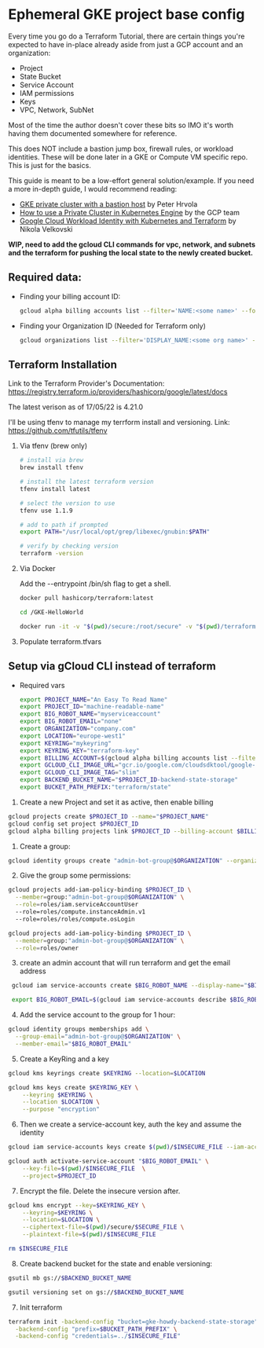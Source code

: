 # Ephemeral GKE project base config

Every time you go do a Terraform Tutorial, there are certain things you're expected to have in-place already aside from just a GCP account and an organization:

- Project
- State Bucket
- Service Account
- IAM permissions
- Keys
- VPC, Network, SubNet

Most of the time the author doesn't cover these bits so IMO it's worth having them documented somewhere for reference.

This does NOT include a bastion jump box, firewall rules, or workload identities. These will be done later in a GKE or Compute VM specific repo. This is just for the basics.

This guide is meant to be a low-effort general solution/example.
If you need a more in-depth guide, I would recommend reading:

- [GKE private cluster with a bastion host](https://medium.com/google-cloud/gke-private-cluster-with-a-bastion-host-5480b44793a7) by Peter Hrvola
- [How to use a Private Cluster in Kubernetes Engine](https://github.com/GoogleCloudPlatform/gke-private-cluster-demo) by the GCP team
- [Google Cloud Workload Identity with Kubernetes and Terraform](https://www.cobalt.io/blog/google-cloud-workload-identity-with-kubernetes-and-terraform) by Nikola Velkovski


**WIP, need to add the gcloud CLI commands for vpc, network, and subnets and the terraform for pushing the local state to the newly created bucket.**


## Required data:

- Finding your billing account ID:

  ```bash
  gcloud alpha billing accounts list --filter='NAME:<some name>' --format='value(ACCOUNT_ID)'
  ```

- Finding your Organization ID (Needed for Terraform only)
  
  ```bash
  gcloud organizations list --filter='DISPLAY_NAME:<some org name>' --format='value(ID)'
  ```

## Terraform Installation

Link to the Terraform Provider's Documentation: https://registry.terraform.io/providers/hashicorp/google/latest/docs

The latest verison as of 17/05/22 is 4.21.0

I'll be using tfenv to manage my terrform install and versioning. Link: https://github.com/tfutils/tfenv

1. Via tfenv (brew only)

    ```bash
    # install via brew
    brew install tfenv

    # install the latest terraform version
    tfenv install latest

    # select the version to use 
    tfenv use 1.1.9

    # add to path if prompted
    export PATH="/usr/local/opt/grep/libexec/gnubin:$PATH"

    # verify by checking version
    terraform -version
    ```

2. Via Docker

    Add the --entrypoint /bin/sh flag to get a shell.

    ```bash
    docker pull hashicorp/terraform:latest

    cd /GKE-HelloWorld

    docker run -it -v "$(pwd)/secure:/root/secure" -v "$(pwd)/terraform:/root/terraform" --workdir "/root/terraform" hashicorp/terraform:latest init
    ```

3. Populate terraform.tfvars

## Setup via gCloud CLI instead of terraform

- Required vars

  ```bash
  export PROJECT_NAME="An Easy To Read Name"
  export PROJECT_ID="machine-readable-name"
  export BIG_ROBOT_NAME="myserviceaccount"
  export BIG_ROBOT_EMAIL="none"
  export ORGANIZATION="company.com"
  export LOCATION="europe-west1"
  export KEYRING="mykeyring"
  export KEYRING_KEY="terraform-key"
  export BILLING_ACCOUNT=$(gcloud alpha billing accounts list --filter='NAME:<some name>' --format='value(ACCOUNT_ID)')
  export GCLOUD_CLI_IMAGE_URL="gcr.io/google.com/cloudsdktool/google-cloud-cli"
  export GCLOUD_CLI_IMAGE_TAG="slim"
  export BACKEND_BUCKET_NAME="$PROJECT_ID-backend-state-storage"
  export BUCKET_PATH_PREFIX:"terraform/state"
  ```

1. Create a new Project and set it as active, then enable billing

```bash
gcloud projects create $PROJECT_ID --name="$PROJECT_NAME"
gcloud config set project $PROJECT_ID
gcloud alpha billing projects link $PROJECT_ID --billing-account $BILLING_ACCOUNT
```

1. Create a group:

```bash
gcloud identity groups create "admin-bot-group@$ORGANIZATION" --organization=$ORGANIZATION --display-name="top-level bot group" --description="Admin level access robots"

```

2. Give the group some permissions:

```bash
gcloud projects add-iam-policy-binding $PROJECT_ID \
  --member=group:"admin-bot-group@$ORGANIZATION" \
  --role=roles/iam.serviceAccountUser
  --role=roles/compute.instanceAdmin.v1
  --role=roles/roles/compute.osLogin

gcloud projects add-iam-policy-binding $PROJECT_ID \
  --member=group:"admin-bot-group@$ORGANIZATION" \
  --role=roles/owner
```

3. create an admin account that will run terraform and get the email address

```bash
 gcloud iam service-accounts create $BIG_ROBOT_NAME --display-name="$BIG_ROBOT_NAME" 

 export BIG_ROBOT_EMAIL=$(gcloud iam service-accounts describe $BIG_ROBOT_NAME@$PROJECT_ID.iam.gserviceaccount.com --format='value(email)')
```

4. Add the service account to the group for 1 hour:

```bash
gcloud identity groups memberships add \
  --group-email="admin-bot-group@$ORGANIZATION" \
  --member-email="$BIG_ROBOT_EMAIL"
```

5. Create a KeyRing and a key

```bash
gcloud kms keyrings create $KEYRING --location=$LOCATION

gcloud kms keys create $KEYRING_KEY \
    --keyring $KEYRING \
    --location $LOCATION \
    --purpose "encryption"
```

6. Then we create a service-account key, auth the key and assume the identity

```bash
gcloud iam service-accounts keys create $(pwd)/$INSECURE_FILE --iam-account="$BIG_ROBOT_EMAIL"

gcloud auth activate-service-account "$BIG_ROBOT_EMAIL" \
    --key-file=$(pwd)/$INSECURE_FILE  \
    --project=$PROJECT_ID
```

7. Encrypt the file. Delete the insecure version after.

```bash
gcloud kms encrypt --key=$KEYRING_KEY \
    --keyring=$KEYRING \
    --location=$LOCATION \
    --ciphertext-file=$(pwd)/secure/$SECURE_FILE \
    --plaintext-file=$(pwd)/$INSECURE_FILE

rm $INSECURE_FILE
```

8. Create backend bucket for the state and enable versioning:

```bash
gsutil mb gs://$BACKEND_BUCKET_NAME

gsutil versioning set on gs://$BACKEND_BUCKET_NAME
```

7. Init terraform

```bash
terraform init -backend-config "bucket=gke-howdy-backend-state-storage" \
  -backend-config "prefix=$BUCKET_PATH_PREFIX" \
  -backend-config "credentials=../$INSECURE_FILE" 
```
